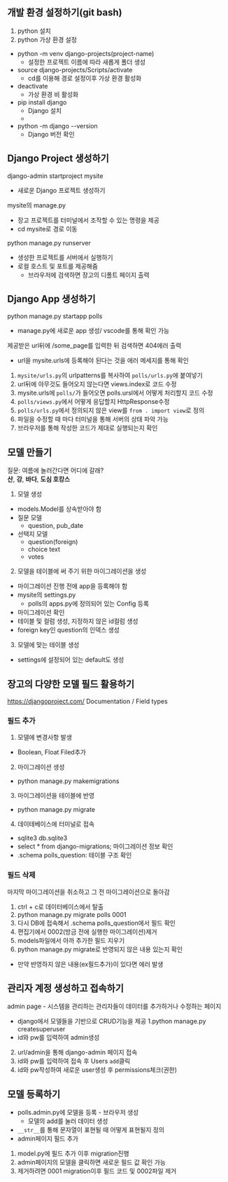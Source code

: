## 개발 환경 설정하기(git bash)
1. python 설치
2. python 가상 환경 설정
- python -m venv django-projects(project-name) 
    + 설정한 프로젝트 이름에 따라 새롭게 폴더 생성
- source django-projects/Scripts/activate
    + cd를 이용해 경로 설정이후 가상 환경 활성화
- deactivate
    + 가상 환경 비 활성화
- pip install django
    + Django 설치
    + 
- python -m django --version
    + Django 버전 확인

## Django Project 생성하기
django-admin startproject mysite
- 새로운 Django 프로젝트 생성하기<br>

mysite의 manage.py
- 장고 프로젝트를 터미널에서 조작할 수 있는 명령을 제공
- cd mysite로 경로 이동

python manage.py runserver
- 생성한 프로젝트를 서버에서 실행하기<br>
- 로컬 호스트 및 포트를 제공해줌
    + 브라우저에 검색하면 장고의 디폴트 페이지 출력

## Django App 생성하기
python manage.py startapp polls
- manage.py에 새로운 app 생성/ vscode를 통해 확인 가능

제공받은 url뒤에 /some_page를 입력한 뒤 검색하면 404에러 출력
- url을 mysite.urls에 등록해야 된다는 것을 에러 메세지를 통해 확인
1. `mysite/urls.py`의 urlpatterns를 복사하여 `polls/urls.py`에 붙여넣기
2. url뒤에 아무것도 들어오지 않는다면 views.index로 코드 수정
3. mysite.urls에 `polls/`가 들어오면 polls.ursl에서 어떻게 처리할지 코드 수정
4. `polls/views.py`에서 어떻게 응답할지 HttpResponse수정 
5. `polls/urls.py`에서 정의되지 않은 view를 `from . import view`로 정의
6. 파일을 수정할 때 마다 터미널을 통해 서버의 상태 파악 가능
7. 브라우저를 통해 작성한 코드가 제대로 실행되는지 확인 

## 모델 만들기
질문: 여름에 놀러간다면 어디에 갈래?<br>
**산**, **강**, **바다**, **도심 호캉스**

1. 모델 생성
- models.Model를 상속받아야 함
- 질문 모델
    + question, pub_date
- 선택지 모델
    + question(foreign)
    + choice text
    + votes

2. 모델을 테이블에 써 주기 위한 마이그레이션을 생성
- 마이그레이션 진행 전에 app을 등록해야 함
- mysite의 settings.py
    + polls의 apps.py에 정의되어 있는 Config 등록
- 마이그레이션 확인 
- 테이블 및 컬럼 생성, 지정하지 않은 id컬럼 생성
- foreign key인 question의 인덱스 생성

3. 모델에 맞는 테이블 생성
- settings에 설정되어 있는 default도 생성

## 장고의 다양한 모델 필드 활용하기
https://djangoproject.com/ Documentation / Field types 

### 필드 추가
1. 모델에 변경사항 발생
- Boolean, Float Filed추가
2. 마이그레이션 생성
- python manage.py makemigrations
3. 마이그레이션을 테이블에 반영
- python manage.py migrate
4. 데이테베이스에 터미널로 접속
- sqlite3 db.sqlite3
- select * from django-migrations; 마이그레이션 정보 확인
- .schema polls_question: 테이블 구조 확인

### 필드 삭제
마지막 마이그레이션을 취소하고 그 전 마이그레이션으로 돌아감
1. ctrl + c로 데이터베이스에서 탈출
2. python manage.py migrate polls 0001
3. 다시 DB에 접속해서 .schema polls_question에서 필드 확인
4. 편집기에서 0002(방금 전에 실행한 마이그레이션)제거
5. models파일에서 아까 추가한 필드 지우기
6. python manage.py migrate로 반영되지 않은 내용 있는지 확인
- 만약 반영하지 않은 내용(ex필드추가)이 있다면 에러 발생

## 관리자 계정 생성하고 접속하기
admin page - 시스템을 관리하는 관리자들이 데이터를 추가하거나 수정하는 페이지
- django에서 모델들을 기반으로 CRUD기능을 제공
1.python manage.py createsuperuser
- id와 pw를 입력하여 admin생성
2. url/admin을 통해 django-admin 페이지 접속
3. id와 pw를 입력하여 접속 후 Users `add`클릭
4. id와 pw작성하여 새로운 user생성 후 permissions체크(권한)

## 모델 등록하기
- polls.admin.py에 모델을 등록 - 브라우저 생성
    + 모델의 add를 눌러 데이터 생성
- `__str__`를 통해 문자열이 표현될 때 어떻게 표현될지 정의
- admin페이지 필드 추가
1. model.py에 필드 추가 이후 migration진행
2. admin페이지의 모델을 클릭하면 새로운 필드 값 확인 가능
3. 제거하려면 0001 migration이후 필드 코드 및 0002파일 제거


